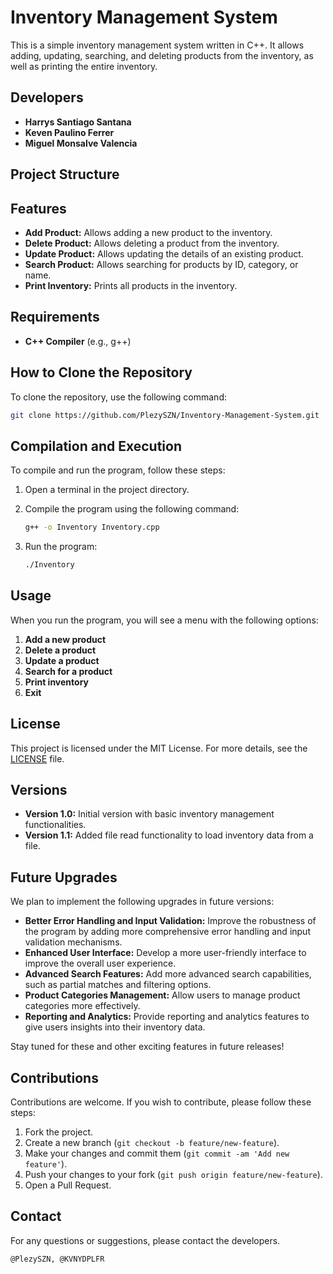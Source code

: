 # Inventory Management System

This is a simple inventory management system written in C++. It allows adding, updating, searching, and deleting products from the inventory, as well as printing the entire inventory.

## Developers

- **Harrys Santiago Santana**
- **Keven Paulino Ferrer**
- **Miguel Monsalve Valencia**

## Project Structure

## Features

- **Add Product:** Allows adding a new product to the inventory.
- **Delete Product:** Allows deleting a product from the inventory.
- **Update Product:** Allows updating the details of an existing product.
- **Search Product:** Allows searching for products by ID, category, or name.
- **Print Inventory:** Prints all products in the inventory.

## Requirements

- **C++ Compiler** (e.g., g++)

## How to Clone the Repository

To clone the repository, use the following command:

```sh
git clone https://github.com/PlezySZN/Inventory-Management-System.git
```

## Compilation and Execution

To compile and run the program, follow these steps:

1. Open a terminal in the project directory.
2. Compile the program using the following command:

    ```sh
    g++ -o Inventory Inventory.cpp
    ```

3. Run the program:

    ```sh
    ./Inventory
    ```

## Usage

When you run the program, you will see a menu with the following options:

1. **Add a new product**
2. **Delete a product**
3. **Update a product**
4. **Search for a product**
5. **Print inventory**
6. **Exit**

## License

This project is licensed under the MIT License. For more details, see the [LICENSE](LICENSE) file.

## Versions

- **Version 1.0:** Initial version with basic inventory management functionalities.
- **Version 1.1:** Added file read functionality to load inventory data from a file.

## Future Upgrades

We plan to implement the following upgrades in future versions:

- **Better Error Handling and Input Validation:** Improve the robustness of the program by adding more comprehensive error handling and input validation mechanisms.
- **Enhanced User Interface:** Develop a more user-friendly interface to improve the overall user experience.
- **Advanced Search Features:** Add more advanced search capabilities, such as partial matches and filtering options.
- **Product Categories Management:** Allow users to manage product categories more effectively.
- **Reporting and Analytics:** Provide reporting and analytics features to give users insights into their inventory data.

Stay tuned for these and other exciting features in future releases!

## Contributions

Contributions are welcome. If you wish to contribute, please follow these steps:

1. Fork the project.
2. Create a new branch (`git checkout -b feature/new-feature`).
3. Make your changes and commit them (`git commit -am 'Add new feature'`).
4. Push your changes to your fork (`git push origin feature/new-feature`).
5. Open a Pull Request.

## Contact

For any questions or suggestions, please contact the developers.
```
@PlezySZN, @KVNYDPLFR
```